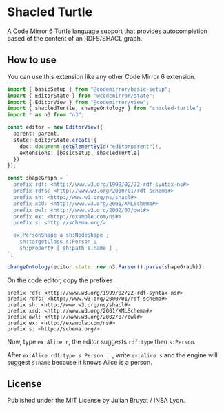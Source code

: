 # Shacled Turtle

A [Code Mirror 6](https://codemirror.net/6/) Turtle language support that
provides autocompletion based of the content of an RDFS/SHACL graph.

## How to use

You can use this extension like any other Code Mirror 6 extension.

```typescript
import { basicSetup } from "@codemirror/basic-setup";
import { EditorState } from "@codemirror/state";
import { EditorView } from "@codemirror/view";
import { shacledTurtle, changeOntology } from "shacled-turtle";
import * as n3 from "n3";

const editor = new EditorView({
  parent: parent,
  state: EditorState.create({
    doc: document.getElementById("editorparent")!,
    extensions: [basicSetup, shacledTurtle]
  })
});

const shapeGraph = `
  prefix rdf: <http://www.w3.org/1999/02/22-rdf-syntax-ns#>
  prefix rdfs: <http://www.w3.org/2000/01/rdf-schema#>
  prefix sh: <http://www.w3.org/ns/shacl#>
  prefix xsd: <http://www.w3.org/2001/XMLSchema#>
  prefix owl: <http://www.w3.org/2002/07/owl#>
  prefix ex: <http://example.com/ns#>
  prefix s: <http://schema.org/>

  ex:PersonShape a sh:NodeShape ;
    sh:targetClass s:Person ;
    sh:property [ sh:path s:name ] .
`;

changeOntology(editor.state, new n3.Parser().parse(shapeGraph));
```

On the code editor, copy the prefixes
```
prefix rdf: <http://www.w3.org/1999/02/22-rdf-syntax-ns#>
prefix rdfs: <http://www.w3.org/2000/01/rdf-schema#>
prefix sh: <http://www.w3.org/ns/shacl#>
prefix xsd: <http://www.w3.org/2001/XMLSchema#>
prefix owl: <http://www.w3.org/2002/07/owl#>
prefix ex: <http://example.com/ns#>
prefix s: <http://schema.org/>
```

Now, type `ex:Alice r`, the editor suggests `rdf:type` then `s:Person`.

After `ex:Alice rdf:type s:Person . `, write `ex:alice s` and the engine
will suggest `s:name` because it knows Alice is a person.


## License

Published under the MIT License by Julian Bruyat / INSA Lyon.
